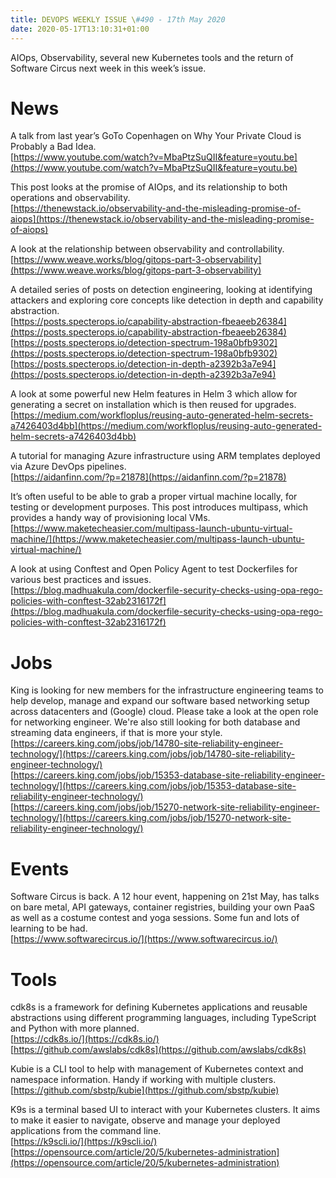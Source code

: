 ```yaml
---
title: DEVOPS WEEKLY ISSUE \#490 - 17th May 2020 
date: 2020-05-17T13:10:31+01:00
---
```


AIOps, Observability, several new Kubernetes tools and the return of Software Circus next week in this week’s issue.


News
====

A talk from last year’s GoTo Copenhagen on Why Your Private Cloud is Probably a Bad Idea.
<br>[https://www.youtube.com/watch?v=MbaPtzSuQII&feature=youtu.be](https://www.youtube.com/watch?v=MbaPtzSuQII&feature=youtu.be)


This post looks at the promise of AIOps, and its relationship to both operations and observability.
<br>[https://thenewstack.io/observability-and-the-misleading-promise-of-aiops](https://thenewstack.io/observability-and-the-misleading-promise-of-aiops)


A look at the relationship between observability and controllability.
<br>[https://www.weave.works/blog/gitops-part-3-observability](https://www.weave.works/blog/gitops-part-3-observability)


A detailed series of posts on detection engineering, looking at identifying attackers and exploring core concepts like detection in depth and capability abstraction.
<br>[https://posts.specterops.io/capability-abstraction-fbeaeeb26384](https://posts.specterops.io/capability-abstraction-fbeaeeb26384)
<br>[https://posts.specterops.io/detection-spectrum-198a0bfb9302](https://posts.specterops.io/detection-spectrum-198a0bfb9302)
<br>[https://posts.specterops.io/detection-in-depth-a2392b3a7e94](https://posts.specterops.io/detection-in-depth-a2392b3a7e94)


A look at some powerful new Helm features in Helm 3 which allow for generating a secret on installation which is then reused for upgrades.
<br>[https://medium.com/workfloplus/reusing-auto-generated-helm-secrets-a7426403d4bb](https://medium.com/workfloplus/reusing-auto-generated-helm-secrets-a7426403d4bb)


A tutorial for managing Azure infrastructure using ARM templates deployed via Azure DevOps pipelines.
<br>[https://aidanfinn.com/?p=21878](https://aidanfinn.com/?p=21878)


It’s often useful to be able to grab a proper virtual machine locally, for testing or development purposes. This post introduces multipass, which provides a handy way of provisioning local VMs.
<br>[https://www.maketecheasier.com/multipass-launch-ubuntu-virtual-machine/](https://www.maketecheasier.com/multipass-launch-ubuntu-virtual-machine/)


A look at using Conftest and Open Policy Agent to test Dockerfiles for various best practices and issues.
<br>[https://blog.madhuakula.com/dockerfile-security-checks-using-opa-rego-policies-with-conftest-32ab2316172f](https://blog.madhuakula.com/dockerfile-security-checks-using-opa-rego-policies-with-conftest-32ab2316172f)


Jobs
====

King is looking for new members for the infrastructure engineering teams to help develop, manage and expand our software based networking setup across datacenters and (Google) cloud. Please take a look at the open role for networking engineer. We're also still looking for both database and streaming data engineers, if that is more your style.
<br>[https://careers.king.com/jobs/job/14780-site-reliability-engineer-technology/](https://careers.king.com/jobs/job/14780-site-reliability-engineer-technology/)
<br>[https://careers.king.com/jobs/job/15353-database-site-reliability-engineer-technology/](https://careers.king.com/jobs/job/15353-database-site-reliability-engineer-technology/)
<br>[https://careers.king.com/jobs/job/15270-network-site-reliability-engineer-technology/](https://careers.king.com/jobs/job/15270-network-site-reliability-engineer-technology/)


Events
======

Software Circus is back. A 12 hour event, happening on 21st May, has talks on bare metal, API gateways, container registries, building your own PaaS as well as a costume contest and yoga sessions. Some fun and lots of learning to be had.
<br>[https://www.softwarecircus.io/](https://www.softwarecircus.io/)


Tools
=====

cdk8s is a framework for defining Kubernetes applications and reusable abstractions using different programming languages, including TypeScript and Python with more planned.
<br>[https://cdk8s.io/](https://cdk8s.io/)
<br>[https://github.com/awslabs/cdk8s](https://github.com/awslabs/cdk8s)


Kubie is a CLI tool to help with management of Kubernetes context and namespace information. Handy if working with multiple clusters.
<br>[https://github.com/sbstp/kubie](https://github.com/sbstp/kubie)


K9s is a terminal based UI to interact with your Kubernetes clusters. It aims to make it easier to navigate, observe and manage your deployed applications from the command line.
<br>[https://k9scli.io/](https://k9scli.io/)
<br>[https://opensource.com/article/20/5/kubernetes-administration](https://opensource.com/article/20/5/kubernetes-administration)



